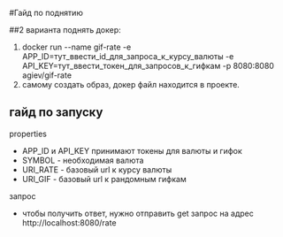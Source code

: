 #Гайд по поднятию

##2 варианта поднять докер:
1. docker run --name gif-rate -e APP_ID=тут_ввести_id_для_запроса_к_курсу_валюты -e API_KEY=тут_ввести_токен_для_запросов_к_гифкам -p 8080:8080 agiev/gif-rate
2. самому создать образ, докер файл находится в проекте.

## гайд по запуску
properties
* APP_ID и API_KEY принимают токены для валюты и гифок
* SYMBOL - необходимая валюта
* URI_RATE - базовый url к курсу валюты
* URI_GIF - базовый url к рандомным гифкам

запрос
* чтобы получить ответ, нужно отправить get запрос на адрес http://localhost:8080/rate